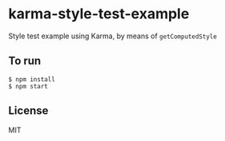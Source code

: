 # karma-style-test-example

Style test example using Karma, by means of `getComputedStyle`

## To run

```
$ npm install
$ npm start
```

## License

MIT
